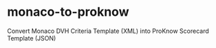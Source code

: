# monaco-to-proknow
Convert Monaco DVH Criteria Template (XML) into ProKnow Scorecard Template (JSON)
